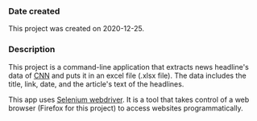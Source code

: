### Date created
This project was created on 2020-12-25.

### Description
This project is a command-line application that extracts news headline's data of [CNN](https://edition.cnn.com/) and puts it in an excel file (.xlsx file). The data includes the title, link, date, and the article's text of the headlines. 

This app uses [Selenium webdriver](https://www.selenium.dev/). It is a tool that takes control of a web browser (Firefox for this project) to access websites programmatically.  

